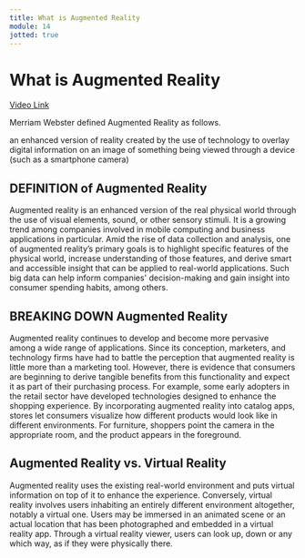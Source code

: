 ```yaml
---
title: What is Augmented Reality
module: 14
jotted: true
---
```


# What is Augmented Reality

<a href="https://umontana.zoom.us/rec/play/uZErcLz5_Wk3G4KT4wSDU6JxW43ofamsgHQf-vdcyRvnASNSMAGiYLcRYutVyOmguqaK_Ou-XBGpJVOR?continueMode=true&_x_zm_rtaid=PChVSmsARaaY0eS76_FKfA.1586536389901.adbb9b2ca9e1e5b8fd7e61c990d8f2cc&_x_zm_rhtaid=158">Video Link</a>

Merriam Webster defined Augmented Reality as follows.

an enhanced version of reality created by the use of technology to overlay digital information on an image of something being viewed through a device (such as a smartphone camera)

## DEFINITION of Augmented Reality
Augmented reality is an enhanced version of the real physical world through the use of visual elements, sound, or other sensory stimuli. It is a growing trend among companies involved in mobile computing and business applications in particular. Amid the rise of data collection and analysis, one of augmented reality’s primary goals is to highlight specific features of the physical world, increase understanding of those features, and derive smart and accessible insight that can be applied to real-world applications. Such big data can help inform companies' decision-making and gain insight into consumer spending habits, among others. 

## BREAKING DOWN Augmented Reality
Augmented reality continues to develop and become more pervasive among a wide range of applications. Since its conception, marketers, and technology firms have had to battle the perception that augmented reality is little more than a marketing tool. However, there is evidence that consumers are beginning to derive tangible benefits from this functionality and expect it as part of their purchasing process. For example, some early adopters in the retail sector have developed technologies designed to enhance the shopping experience. By incorporating augmented reality into catalog apps, stores let consumers visualize how different products would look like in different environments. For furniture, shoppers point the camera in the appropriate room, and the product appears in the foreground.

## Augmented Reality vs. Virtual Reality
Augmented reality uses the existing real-world environment and puts virtual information on top of it to enhance the experience. Conversely, virtual reality involves users inhabiting an entirely different environment altogether, notably a virtual one. Users may be immersed in an animated scene or an actual location that has been photographed and embedded in a virtual reality app. Through a virtual reality viewer, users can look up, down or any which way, as if they were physically there.
